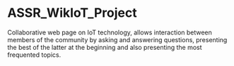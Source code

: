 # ASSR_WikIoT_Project
Collaborative web page on IoT technology, allows interaction between members of the community by asking and answering questions, presenting the best of the latter at the beginning and also presenting the most frequented topics.
